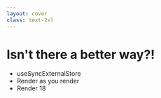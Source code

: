 ```yaml
---
layout: cover
class: text-2xl
---
```


# Isn't there a better way?!
- useSyncExternalStore
- Render as you render
- Render 18